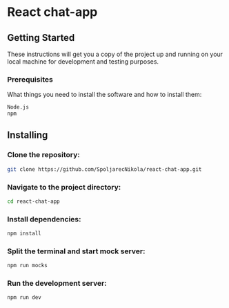 # React chat-app

## Getting Started

These instructions will get you a copy of the project up and running on your local machine for development and testing purposes.

### Prerequisites

What things you need to install the software and how to install them:

```bash
Node.js
npm
```

## Installing

### Clone the repository:

```bash
git clone https://github.com/SpoljarecNikola/react-chat-app.git
```

### Navigate to the project directory:

```bash
cd react-chat-app
```

### Install dependencies:

```bash
npm install
```

### Split the terminal and start mock server:

```bash
npm run mocks
```

### Run the development server:

```bash
npm run dev
```
